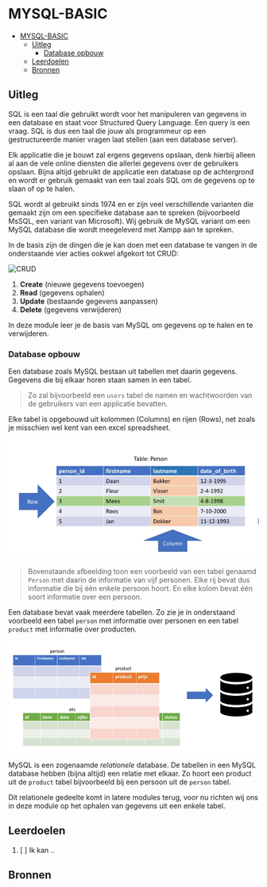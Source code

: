 # MYSQL-BASIC

- [MYSQL-BASIC](#mysql-basic)
  - [Uitleg](#uitleg)
    - [Database opbouw](#database-opbouw)
  - [Leerdoelen](#leerdoelen)
  - [Bronnen](#bronnen)

## Uitleg

SQL is een taal die gebruikt wordt voor het manipuleren van gegevens in een database en staat voor Structured Query Language. Een query is een vraag. SQL is dus een taal die jouw als programmeur op een gestructureerde manier vragen laat stellen (aan een database server).

Elk applicatie die je bouwt zal ergens gegevens opslaan, denk hierbij alleen al aan de vele online diensten die allerlei gegevens over de gebruikers opslaan. Bijna altijd gebruikt de applicatie een database op de achtergrond en wordt er gebruik gemaakt van een taal zoals SQL om de gegevens op te slaan of op te halen.  

SQL wordt al gebruikt sinds 1974 en er zijn veel verschillende varianten die gemaakt zijn om een specifieke database aan te spreken (bijvoorbeeld MsSQL, een variant van Microsoft). Wij gebruik de MySQL variant om een MySQL database die wordt meegeleverd met Xampp aan te spreken.

In de basis zijn de dingen die je kan doen met een database te vangen in de onderstaande vier acties ookwel afgekort tot CRUD:  

![CRUD](https://github.com/ROC-van-Amsterdam-College-Amstelland/MYSQL-BASIC/blob/DATABASE/taak01/img/crud.jpg)

1. **Create** (nieuwe gegevens toevoegen)
2. **Read** (gegevens ophalen)
3. **Update** (bestaande gegevens aanpassen)
4. **Delete** (gegevens verwijderen)

In deze module leer je de basis van MySQL om gegevens op te halen en te verwijderen.

### Database opbouw

Een database zoals MySQL bestaan uit tabellen met daarin gegevens. Gegevens die bij elkaar horen staan samen in een tabel. 
> Zo zal bijvoorbeeld een `users` tabel de namen en wachtwoorden van de gebruikers van een applicatie bevatten.

Elke tabel is opgebouwd uit kolommen (Columns) en rijen (Rows), net zoals je misschien wel kent van een excel spreadsheet.

![Table example](img/example-table-person.jpg)

>Bovenstaande afbeelding toon een voorbeeld van een tabel genaamd `Person` met daarin de informatie van vijf personen. Elke rij bevat dus informatie die bij één enkele persoon hoort. En elke kolom bevat één soort informatie over een persoon.

Een database bevat vaak meerdere tabellen. Zo zie je in onderstaand voorbeeld een tabel `person` met informatie over personen en een tabel `product` met informatie over producten.

![Example multiple database tables](/img/example-db-tables.jpg)

MySQL is een zogenaamde *relationele* database. De tabellen in een MySQL database hebben (bijna altijd) een relatie met elkaar. Zo hoort een product uit de `product` tabel bijvoorbeeld bij een persoon uit de `person` tabel.

Dit relationele gedeelte komt in latere modules terug, voor nu richten wij ons in deze module op het ophalen van gegevens uit een enkele tabel.



## Leerdoelen

1. [ ] Ik kan ..

## Bronnen

